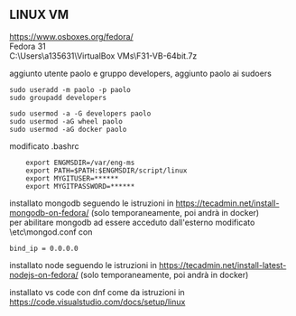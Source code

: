 LINUX VM
---
https://www.osboxes.org/fedora/  
Fedora 31  
C:\Users\a135631\VirtualBox VMs\F31-VB-64bit.7z  

aggiunto utente paolo e gruppo developers, aggiunto paolo ai sudoers

	sudo useradd -m paolo -p paolo
	sudo groupadd developers

	sudo usermod -a -G developers paolo
	sudo usermod -aG wheel paolo
	sudo usermod -aG docker paolo

modificato .bashrc

		export ENGMSDIR=/var/eng-ms
		export PATH=$PATH:$ENGMSDIR/script/linux
		export MYGITUSER=******
		export MYGITPASSWORD=******


installato mongodb seguendo le istruzioni in https://tecadmin.net/install-mongodb-on-fedora/ (solo temporaneamente, poi andrà in docker)  
per abilitare mongodb ad essere acceduto dall'esterno modificato \etc\mongod.conf
con

	bind_ip = 0.0.0.0 

installato node seguendo le istruzioni in https://tecadmin.net/install-latest-nodejs-on-fedora/ (solo temporaneamente, poi andrà in docker)

installato vs code con dnf come da istruzioni in https://code.visualstudio.com/docs/setup/linux  
